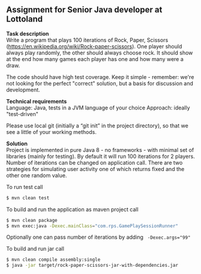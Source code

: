 Assignment for Senior Java developer at Lottoland
-------------------------------------------------

**Task description**</br>
Write a program that plays 100 iterations of Rock, Paper, Scissors (https://en.wikipedia.org/wiki/Rock-paper-scissors).
One player should always play randomly, the other should always choose rock. It should show at the end how many games each player has one and how many were a draw.

The code should have high test coverage.
Keep it simple - remember: we're not looking for the perfect "correct" solution, but a basis for discussion and development.

**Technical requirements**</br>
Language: Java, tests in a JVM language of your choice
Approach: ideally "test-driven"

Please use local git (initially a “git init” in the project directory), so that we see a little of your working methods.

**Solution**</br>
Project is implemented in pure Java 8 - no frameworks - with minimal set of libraries (mainly for testing).
By default it will run 100 iterations for 2 players. Number of iterations can be changed on application call.
There are two strategies for simulating user activity one of which returns fixed and the other one random value.

To run test call
```sh
$ mvn clean test
```
To build and run the application as maven project call
```sh
$ mvn clean package
$ mvn exec:java -Dexec.mainClass="com.rps.GamePlaySessionRunner"
```
Optionally one can pass number of iterations by adding ` -Dexec.args="99"`

To build and run jar call
```sh
$ mvn clean compile assembly:single
$ java -jar target/rock-paper-scissors-jar-with-dependencies.jar
```
